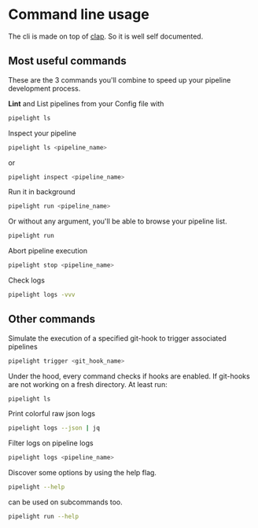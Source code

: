 # Command line usage

The cli is made on top of [clap](https://docs.rs/clap/latest/clap/).
So it is well self documented.

## Most useful commands

These are the 3 commands you'll combine to speed up your pipeline development process.

**Lint** and List pipelines from your Config file with

```sh
pipelight ls
```

Inspect your pipeline

```sh
pipelight ls <pipeline_name>
```

or

```sh
pipelight inspect <pipeline_name>
```

Run it in background

```sh
pipelight run <pipeline_name>
```

Or without any argument, you'll be able to browse your pipeline list.

```sh
pipelight run
```

Abort pipeline execution

```sh
pipelight stop <pipeline_name>
```

Check logs

```sh
pipelight logs -vvv
```

## Other commands

Simulate the execution of a specified git-hook to trigger associated pipelines

```sh
pipelight trigger <git_hook_name>
```

Under the hood,
every command checks if hooks are enabled.
If git-hooks are not working on a fresh directory. At least run:

```sh
pipelight ls
```

Print colorful raw json logs

```sh
pipelight logs --json | jq
```

Filter logs on pipeline logs

```sh
pipelight logs <pipeline_name>
```

Discover some options by using the help flag.

```sh
pipelight --help
```

can be used on subcommands too.

```sh
pipelight run --help
```
